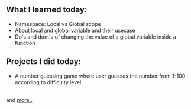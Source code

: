 ## What I learned today:  
- Namespace: Local vs Global scope  
- About local and global variable and their usecase  
- Do's and dont's of changing the value of a global variable inside a function  

## Projects I did today:  
- A number guessing game where user guesses the number from 1-100 according to difficulty level.

&nbsp;  
and [more..](../Day12/)  